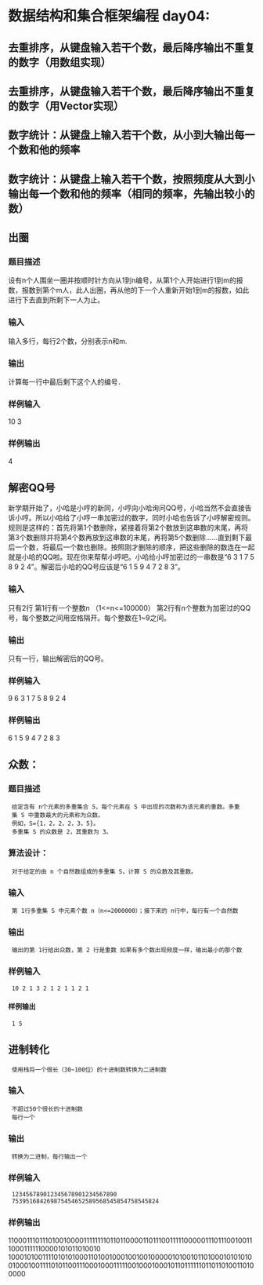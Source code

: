 #  数据结构和集合框架编程 day04:

## 去重排序，从键盘输入若干个数，最后降序输出不重复的数字（用数组实现）
## 去重排序，从键盘输入若干个数，最后降序输出不重复的数字（用Vector实现）

## 数字统计：从键盘上输入若干个数，从小到大输出每一个数和他的频率
## 数字统计：从键盘上输入若干个数，按照频度从大到小输出每一个数和他的频率（相同的频率，先输出较小的数）

## 出圈
### 题目描述
设有n个人围坐一圈并按顺时针方向从1到n编号，从第1个人开始进行1到m的报数，报数到第个m人，此人出圈，再从他的下一个人重新开始1到m的报数，如此进行下去直到所剩下一人为止。
### 输入
输入多行，每行2个数，分别表示n和m.
### 输出
计算每一行中最后剩下这个人的编号．
### 样例输入
10 3
### 样例输出
4
## 解密QQ号
   新学期开始了，小哈是小哼的新同，小哼向小哈询问QQ号，小哈当然不会直接告诉小哼。所以小哈给了小哼一串加密过的数字，同时小哈也告诉了小哼解密规则。规则是这样的：首先将第1个数删除，紧接着将第2个数放到这串数的末尾，再将第3个数删除并将第4个数再放到这串数的末尾，再将第5个数删除……直到剩下最后一个数，将最后一个数也删除。按照刚才删除的顺序，把这些删除的数连在一起就是小哈的QQ啦。现在你来帮帮小哼吧。小哈给小哼加密过的一串数是“6 3 1 7 5 8 9 2 4”。解密后小哈的QQ号应该是“6 1 5 9 4 7 2 8 3”。
### 输入
   只有2行 第1行有一个整数n （1<=n<=100000） 第2行有n个整数为加密过的QQ号，每个整数之间用空格隔开。每个整数在1~9之间。
### 输出
   只有一行，输出解密后的QQ号。
### 样例输入
   9
   6 3 1 7 5 8 9 2 4
### 样例输出
   6 1 5 9 4 7 2 8 3
## 众数：
### 题目描述
     给定含有 n个元素的多重集合 S，每个元素在 S 中出现的次数称为该元素的重数。多重
     集 S 中重数最大的元素称为众数。 
     例如，S={1，2，2，2，3，5}。 
     多重集 S 的众数是 2，其重数为 3。 
### 算法设计： 
     对于给定的由 n 个自然数组成的多重集 S，计算 S 的众数及其重数。 
### 输入
     第 1行多重集 S 中元素个数 n（n<=2000000）；接下来的 n行中，每行有一个自然数
### 输出
     输出的第 1行给出众数，第 2 行是重数 如果有多个数出现频度一样，输出最小的那个数
### 样例输入
     10 2 1 3 2 1 2 1 1 2 1
#### 样例输出
     1 5
## 进制转化
     使用栈将一个很长（30~100位）的十进制数转换为二进制数
### 输入
     不超过50个很长的十进制数
     每行一个
### 输出
     转换为二进制，每行输出一个
    
### 样例输入
     123456789012345678901234567890
     753951684269875454652589568545854758545824
### 样例输出
1100011101110100100001111111101101100001101110011111000001110111001001110001111110000101011010010
10001010011110101010001101001000100100100000101001011010001010101001000100111101011001110001000111110010001000101101111110110110100110100000